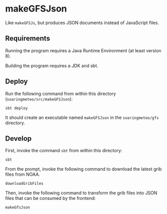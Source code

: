 # makeGFSJson

Like `makeGFSJs`, but produces JSON documents instead of JavaScript
files.

## Requirements

Running the program requires a Java Runtime Environment (at least
version 8).

Building the program requires a JDK and sbt.

## Deploy

Run the following command from within this directory
(`soaringmeteo/src/makeGFSJson`):

~~~
sbt deploy
~~~

It should create an executable named `makeGFSJson` in the
`soaringmeteo/gfs` directory.

## Develop

First, invoke the command `sbt` from within this directory:

~~~
sbt
~~~

From the prompt, invoke the following command to download
the latest grib files from NOAA.

~~~
downloadGribFiles
~~~

Then, invoke the following command to transform the
grib files into JSON files that can be consumed by the frontend:

~~~
makeGfsJson
~~~
